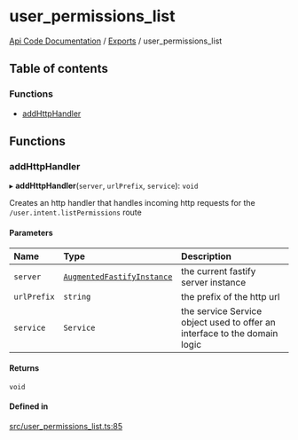 # user\_permissions\_list
 
[Api Code Documentation](../README.md) / [Exports](../modules.md) / user\_permissions\_list

## Table of contents

### Functions

- [addHttpHandler](user_permissions_list.md#addhttphandler)

## Functions

### addHttpHandler

▸ **addHttpHandler**(`server`, `urlPrefix`, `service`): `void`

Creates an http handler that handles incoming http requests for the `/user.intent.listPermissions` route

#### Parameters

| Name | Type | Description |
| :------ | :------ | :------ |
| `server` | [`AugmentedFastifyInstance`](../interfaces/types.AugmentedFastifyInstance.md) | the current fastify server instance |
| `urlPrefix` | `string` | the prefix of the http url |
| `service` | `Service` | the service Service object used to offer an interface to the domain logic |

#### Returns

`void`

#### Defined in

[src/user_permissions_list.ts:85](https://github.com/openkfw/TruBudget/blob/965031f/api/src/user_permissions_list.ts#L85)
